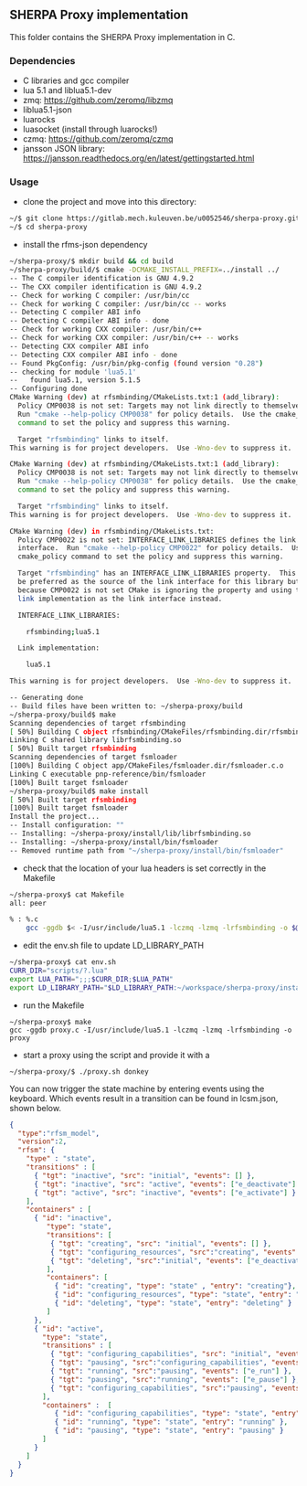 ## SHERPA Proxy implementation

This folder contains the SHERPA Proxy implementation in C.

### Dependencies
- C libraries and gcc compiler
- lua 5.1 and liblua5.1-dev
- zmq: https://github.com/zeromq/libzmq
- liblua5.1-json
- luarocks
- luasocket (install through luarocks!)
- czmq: https://github.com/zeromq/czmq
- jansson JSON library: https://jansson.readthedocs.org/en/latest/gettingstarted.html

### Usage
- clone the project and move into this directory:

```sh
~/$ git clone https://gitlab.mech.kuleuven.be/u0052546/sherpa-proxy.git
~/$ cd sherpa-proxy
```

- install the rfms-json dependency

```sh
~/sherpa-proxy/$ mkdir build && cd build
~/sherpa-proxy/build/$ cmake -DCMAKE_INSTALL_PREFIX=../install ../
-- The C compiler identification is GNU 4.9.2
-- The CXX compiler identification is GNU 4.9.2
-- Check for working C compiler: /usr/bin/cc
-- Check for working C compiler: /usr/bin/cc -- works
-- Detecting C compiler ABI info
-- Detecting C compiler ABI info - done
-- Check for working CXX compiler: /usr/bin/c++
-- Check for working CXX compiler: /usr/bin/c++ -- works
-- Detecting CXX compiler ABI info
-- Detecting CXX compiler ABI info - done
-- Found PkgConfig: /usr/bin/pkg-config (found version "0.28") 
-- checking for module 'lua5.1'
--   found lua5.1, version 5.1.5
-- Configuring done
CMake Warning (dev) at rfsmbinding/CMakeLists.txt:1 (add_library):
  Policy CMP0038 is not set: Targets may not link directly to themselves.
  Run "cmake --help-policy CMP0038" for policy details.  Use the cmake_policy
  command to set the policy and suppress this warning.

  Target "rfsmbinding" links to itself.
This warning is for project developers.  Use -Wno-dev to suppress it.

CMake Warning (dev) at rfsmbinding/CMakeLists.txt:1 (add_library):
  Policy CMP0038 is not set: Targets may not link directly to themselves.
  Run "cmake --help-policy CMP0038" for policy details.  Use the cmake_policy
  command to set the policy and suppress this warning.

  Target "rfsmbinding" links to itself.
This warning is for project developers.  Use -Wno-dev to suppress it.

CMake Warning (dev) in rfsmbinding/CMakeLists.txt:
  Policy CMP0022 is not set: INTERFACE_LINK_LIBRARIES defines the link
  interface.  Run "cmake --help-policy CMP0022" for policy details.  Use the
  cmake_policy command to set the policy and suppress this warning.

  Target "rfsmbinding" has an INTERFACE_LINK_LIBRARIES property.  This should
  be preferred as the source of the link interface for this library but
  because CMP0022 is not set CMake is ignoring the property and using the
  link implementation as the link interface instead.

  INTERFACE_LINK_LIBRARIES:

    rfsmbinding;lua5.1

  Link implementation:

    lua5.1

This warning is for project developers.  Use -Wno-dev to suppress it.

-- Generating done
-- Build files have been written to: ~/sherpa-proxy/build
~/sherpa-proxy/build$ make
Scanning dependencies of target rfsmbinding
[ 50%] Building C object rfsmbinding/CMakeFiles/rfsmbinding.dir/rfsmbinding.c.o
Linking C shared library librfsmbinding.so
[ 50%] Built target rfsmbinding
Scanning dependencies of target fsmloader
[100%] Building C object app/CMakeFiles/fsmloader.dir/fsmloader.c.o
Linking C executable pnp-reference/bin/fsmloader
[100%] Built target fsmloader
~/sherpa-proxy/build$ make install
[ 50%] Built target rfsmbinding
[100%] Built target fsmloader
Install the project...
-- Install configuration: ""
-- Installing: ~/sherpa-proxy/install/lib/librfsmbinding.so
-- Installing: ~/sherpa-proxy/install/bin/fsmloader
-- Removed runtime path from "~/sherpa-proxy/install/bin/fsmloader" 
```

- check that the location of your lua headers is set correctly in the Makefile

```sh
~/sherpa-proxy$ cat Makefile 
all: peer

% : %.c
	gcc -ggdb $< -I/usr/include/lua5.1 -lczmq -lzmq -lrfsmbinding -o $@
```
- edit the env.sh file to update LD_LIBRARY_PATH
```sh
~/sherpa-proxy$ cat env.sh
CURR_DIR="scripts/?.lua"
export LUA_PATH=";;;$CURR_DIR;$LUA_PATH"
export LD_LIBRARY_PATH="$LD_LIBRARY_PATH:~/workspace/sherpa-proxy/install/lib"
```

- run the Makefile

```
~/sherpa-proxy$ make
gcc -ggdb proxy.c -I/usr/include/lua5.1 -lczmq -lzmq -lrfsmbinding -o proxy
```

- start a proxy using the script and provide it with a <name>

```
~/sherpa-proxy/$ ./proxy.sh donkey
```

You can now trigger the state machine by entering events using the keyboard. Which events result in a transition can be found in lcsm.json, shown below.

```json
{
  "type":"rfsm_model",
  "version":2,
  "rfsm": {
    "type" : "state",
    "transitions" : [
      { "tgt": "inactive", "src": "initial", "events": [] },
      { "tgt": "inactive", "src": "active", "events": ["e_deactivate"] },
      { "tgt": "active", "src": "inactive", "events": ["e_activate"] }
    ],
    "containers" : [
      { "id": "inactive", 
         "type": "state",
         "transitions": [
          { "tgt": "creating", "src": "initial", "events": [] },
          { "tgt": "configuring_resources", "src":"creating", "events": [ "e_done" ] },
          { "tgt": "deleting", "src":"initial", "events": ["e_deactivate"] }
         ],
         "containers": [
           { "id": "creating", "type": "state" , "entry": "creating"},
           { "id": "configuring_resources", "type": "state", "entry": "configuring_resources" },
           { "id": "deleting", "type": "state", "entry": "deleting" }
         ]
      },
      { "id": "active", 
        "type": "state",
        "transitions" : [
          { "tgt": "configuring_capabilities", "src": "initial", "events": [] },
          { "tgt": "pausing", "src":"configuring_capabilities", "events": [ "e_done" ] },
          { "tgt": "running", "src":"pausing", "events": ["e_run"] },
          { "tgt": "pausing", "src":"running", "events": ["e_pause"] },
          { "tgt": "configuring_capabilities", "src":"pausing", "events": ["e_configure"] }
        ],
        "containers" :  [
           { "id": "configuring_capabilities", "type": "state", "entry": "configuring_capabilities" },
           { "id": "running", "type": "state", "entry": "running" },
           { "id": "pausing", "type": "state", "entry": "pausing" }
        ]
      }
    ]
  }
}
```
